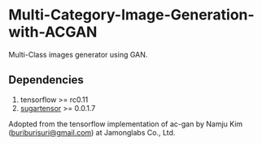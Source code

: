 # Multi-Category-Image-Generation-with-ACGAN
Multi-Class images generator using GAN.

## Dependencies

1. tensorflow >= rc0.11
2. [sugartensor](https://github.com/buriburisuri/sugartensor) >= 0.0.1.7






Adopted from the tensorflow implementation of ac-gan by Namju Kim (buriburisuri@gmail.com) at Jamonglabs Co., Ltd.